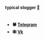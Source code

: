 

<b>typical slogger<b/> 🦂<br />
#
- 🕷 [Telegram](https://t.me/qwmnip) <br />
- 🕸 [Vk](https://vk.com/mmmmmmet) <br />
##
